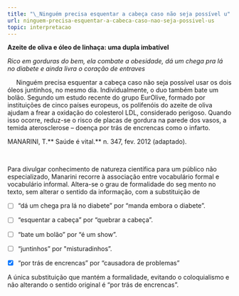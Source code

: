 ```yaml
---
title: "\_Ninguém precisa esquentar a cabeça caso não seja possível u"
url: ninguem-precisa-esquentar-a-cabeca-caso-nao-seja-possivel-us
topic: interpretacao
---
```



**Azeite de oliva e óleo de linhaça: uma dupla imbatível​**

*Rico em gorduras do bem, ela combate a obesidade, dá um chega pra lá no diabete e ainda livra o coração de entraves*

     Ninguém precisa esquentar a cabeça caso não seja possível usar os dois óleos juntinhos, no mesmo dia. Individualmente, o duo também bate um bolão. Segundo um estudo recente do grupo EurOlive, formado por instituições de cinco países europeus, os polifenóis do azeite de oliva ajudam a frear a oxidação do colesterol LDL, considerado perigoso. Quando isso ocorre, reduz-se o risco de placas de gordura na parede dos vasos, a temida aterosclerose – doença por trás de encrencas como o infarto.

MANARINI, T.** Saúde é vital.** n. 347, fev. 2012 (adaptado).

 

Para divulgar conhecimento de natureza científica para um público não especializado, Manarini recorre à associação entre vocabulário formal e vocabulário informal. Altera-se ο grau de formalidade do seg mento no texto, sem alterar ο sentido da informação, com a substituição de



- [ ] “dá um chega pra lá no diabete” por “manda embora o diabete”.
- [ ] “esquentar a cabeça” por “quebrar a cabeça”.
- [ ] “bate um bolão” por “é um show”.
- [ ] “juntinhos” por "misturadinhos”.
- [x] “por trás de encrencas” por “causadora de problemas”


A única substituição que mantém a formalidade, evitando o coloquialismo e não alterando o sentido original é “por trás de encrencas”.

